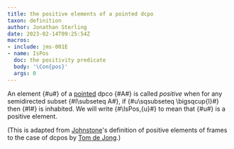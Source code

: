 ```yaml
---
title: the positive elements of a pointed dcpo
taxon: definition
author: Jonathan Sterling
date: 2023-02-14T09:25:54Z
macros:
- include: jms-001E
- name: IsPos
  doc: the positivity predicate
  body: '\Con{pos}'
  args: 0
---
```


An element {#u#} of a [pointed](jms-001S) dpco {#A#} is called *positive* when for any semidirected subset {#I\subseteq A#}, if {#u\sqsubseteq \bigsqcup{I}#} then {#I#} is inhabited. We will write {#\IsPos\,{u}#} to mean that {#u#} is a positive element.

(This is adapted from [Johnstone](johnstone-1984)'s definition of positive elements of frames to the case of dcpos by [Tom de Jong](dejong-2023-thesis).)

